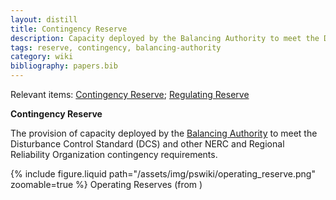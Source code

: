 ```yaml
---
layout: distill
title: Contingency Reserve
description: Capacity deployed by the Balancing Authority to meet the Disturbance Control Standard.
tags: reserve, contingency, balancing-authority
category: wiki
bibliography: papers.bib
---
```


Relevant items:  [Contingency Reserve](/wiki/contingency-reserve); [Regulating Reserve](/wiki/regulating-reserve)

**Contingency Reserve** <d-cite key="nerc2024glossary"></d-cite>

The provision of capacity deployed by the [Balancing Authority](/wiki/balancing-authority) to meet the Disturbance Control Standard (DCS) and other NERC and Regional Reliability Organization contingency requirements.

<div class="row mt-3">
    <div class="col-sm mt-3 mt-md-0">
        {% include figure.liquid
        path="/assets/img/pswiki/operating_reserve.png"
        zoomable=true %}
        Operating Reserves (from <d-cite key="nerc2021reserve"></d-cite>)
    </div>
</div>

<br>
<br>
<br>

